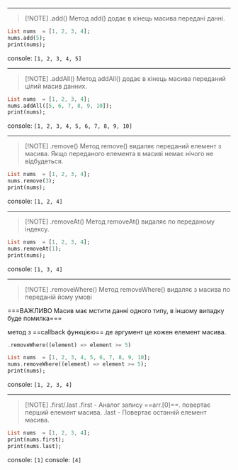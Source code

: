 
---
> [!NOTE] .add()
> Метод add() додає в кінець масива передані данні.

```dart
List nums  = [1, 2, 3, 4];
nums.add(5);
print(nums);
```
console: `[1, 2, 3, 4, 5]`

---
> [!NOTE] .addAll()
> Метод addAll() додає в кінець масива переданий цілий масив данних.

```dart
List nums  = [1, 2, 3, 4];
nums.addAll([5, 6, 7, 8, 9, 10]);
print(nums);
```
console: `[1, 2, 3, 4, 5, 6, 7, 8, 9, 10]`

---
> [!NOTE] .remove()
> Метод remove() видаляє переданий елемент з масива. Якщо переданого елемента в масиві немає нічого не відбудеться.

```dart
List nums  = [1, 2, 3, 4];
nums.remove(3);
print(nums);
```
console: `[1, 2, 4]`

---
> [!NOTE] .removeAt()
> Метод removeAt() видаляє по переданому індексу.

```dart
List nums  = [1, 2, 3, 4];
nums.removeAt(1);
print(nums);
```
console: `[1, 3, 4]`

---

> [!NOTE] .removeWhere()
> Метод removeWhere() видаляє з масива по переданій йому умові

===ВАЖЛИВО Масив має мстити данні одного типу, в іншому випадку буде помилка===

метод з ==callback функцією== де аргумент це кожен елемент масива.

```dart
.removeWhere((element) => element >= 5)
```

```dart
List nums  = [1, 2, 3, 4, 5, 6, 7, 8, 9, 10];
nums.removeWhere((element) => element >= 5);
print(nums);
```
console: `[1, 2, 3, 4]`

---
> [!NOTE] .first/.last
> .first - Аналог запису ==arr.[0]==. повертає перший елемент масива.
>  .last - Повертає останній елемент масива.

```dart
List nums  = [1, 2, 3, 4];
print(nums.first);
print(nums.last);
```
console: `[1]`
console: `[4]`